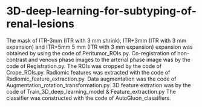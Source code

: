 # 3D-deep-learning-for-subtyping-of-renal-lesions
The mask of ITR-3mm (ITR with 3 mm shrink), ITR+3mm (ITR with 3 mm expansion) and ITR+5mm 5 mm (ITR with 3 mm expansion) expansion was obtained by using the code of Peritumor_ROIs.py.
Co-registration of non-contrast and venous phase images to the arterial phase image was by the code of Registration.py.
The ROIs was cropped by the code of Crope_ROIs.py.
Radiomic features was extracted with the code of Radiomic_feature_extraction.py.
Data augmentation was the code of Augmentation_rotation_transformation.py.
3D feature extration was by the code of Train_3D_deep_learning_model & Feature_extraction.py
The classifier was constructed with the code of AutoGluon_classifiers.
